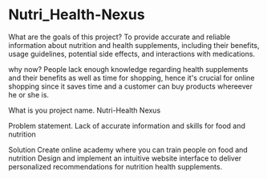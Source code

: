 # Nutri_Health-Nexus

What are the goals of this project?	To provide accurate and reliable information about nutrition and health supplements, including their benefits, usage guidelines, potential side effects, and interactions with medications.

why now? People lack enough knowledge regarding health supplements and their benefits as well as time for shopping, hence it's crucial for online shopping since it saves time and a customer can buy products whereever he or she is.

What is you project name.	Nutri-Health Nexus

Problem statement.	Lack of accurate information and skills for food and nutrition

Solution	Create online academy where you can train people on food and nutrition
          Design and implement an intuitive website interface to deliver personalized recommendations for nutrition health supplements.
		
		
